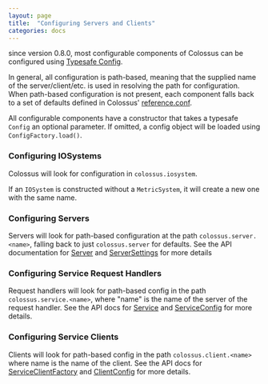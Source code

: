 ```yaml
---
layout: page
title:  "Configuring Servers and Clients"
categories: docs
---
```


since version 0.8.0, most configurable components of Colossus can be configured
using [Typesafe Config](https://github.com/typesafehub/config).

In general, all configuration is path-based, meaning that the supplied name of
the server/client/etc. is used in resolving the path for configuration.  When
path-based configuration is not present, each component falls back to a set of
defaults defined in Colossus'
[reference.conf](https://github.com/tumblr/colossus/blob/master/colossus/src/main/resources/reference.conf).

All configurable components have a constructor that takes a typesafe `Config` an
optional parameter.  If omitted, a config object will be loaded using
`ConfigFactory.load()`.

### Configuring IOSystems

Colossus will look for configuration in `colossus.iosystem`.

If an `IOSystem` is constructed without a `MetricSystem`, it will create a new one with the same name.

### Configuring Servers

Servers will look for path-based configuration at the path
`colossus.server.<name>`, falling back to just `colossus.server` for defaults.
See the API documentation for [Server](https://tumblr.github.io/colossus/api/index.html#colossus.core.Server$) and [ServerSettings](https://tumblr.github.io/colossus/api/index.html#colossus.core.ServerSettings) for more details

### Configuring Service Request Handlers

Request handlers will look for path-based config in the path
`colossus.service.<name>`, where "name" is the name of the server of the request
handler.  See the API docs for [Service](https://tumblr.github.io/colossus/api/index.html#colossus.service.Service) and [ServiceConfig](https://tumblr.github.io/colossus/api/index.html#colossus.service.ServiceConfig) for more details.

### Configuring Service Clients

Clients will look for path-based config in the path `colossus.client.<name>`
where name is the name of the client.  See the API docs for
[ServiceClientFactory](https://tumblr.github.io/colossus/api/index.html#colossus.service.ClientFactory) and [ClientConfig](https://tumblr.github.io/colossus/api/index.html#colossus.service.ClientConfig) for more details.







